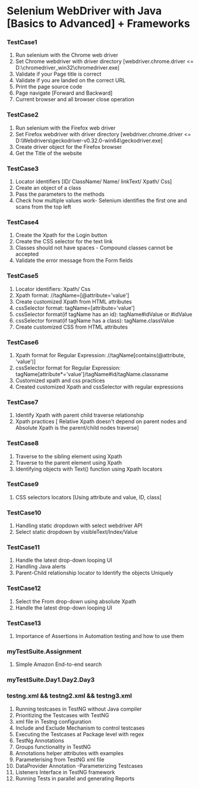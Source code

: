 # Selenium WebDriver with Java [Basics to Advanced] + Frameworks

### TestCase1
1. Run selenium with the Chrome web driver
2. Set Chrome webdriver with driver directory 
[webdriver.chrome.driver <= D:\chromedriver_win32\chromedriver.exe]
3. Validate if your Page title is correct
4. Validate if you are landed on the correct URL
5. Print the page source code
6. Page navigate [Forward and Backward]
7. Current browser and all browser close operation

### TestCase2
1. Run selenium with the Firefox web driver
2. Set Firefox webdriver with driver directory 
[webdriver.chrome.driver <= D:\\Webdrivers\\geckodriver-v0.32.0-win64\\geckodriver.exe]
3. Create driver object for the Firefox browser
4. Get the Title of the website

### TestCase3
1. Locator identifiers [ID/ ClassName/ Name/ linkText/ Xpath/ Css]
2. Create an object of a class
3. Pass the parameters to the methods
4. Check how multiple values work- Selenium identifies the first one and scans from the top left

### TestCase4
1. Create the Xpath for the Login button
2. Create the CSS selector for the text link
3. Classes should not have spaces - Compound classes cannot be accepted
4. Validate the error message from the Form fields

### TestCase5
1. Locator identifiers: Xpath/ Css
2. Xpath format: //tagName=[@attribute='value']
3. Create customized Xpath from HTML attributes
4. cssSelector format: tagName=[attribute='value']
5. cssSelector format(if tagName has an id): tagName#idValue or #idValue
6. cssSelector format(if tagName has a class): tagName.classValue
7. Create customized CSS from HTML attributes

### TestCase6
1. Xpath format for Regular Expression: //tagName[contains(@attribute, 'value')]
2. cssSelector format for Regular Expression: tagName[attribute*='value']/tagName#id/tagName.classname
3. Customized xpath and css practices
4. Created customized Xpath and cssSelector with regular expressions

### TestCase7
1. Identify Xpath with parent child traverse relationship
2. Xpath practices [ Relative Xpath doesn't depend on parent nodes and Absolute Xpath is the parent/child nodes traverse]

### TestCase8
1. Traverse to the sibling element using Xpath
2. Traverse to the parent element using Xpath
3. Identifying objects with Text() function using Xpath locators

### TestCase9
1. CSS selectors locators [Using attribute and value, ID, class]

### TestCase10
1. Handling static dropdown with select webdriver API
2. Select static dropdown by visibleText/Index/Value

### TestCase11
1. Handle the latest drop-down looping UI
2. Handling Java alerts
3. Parent-Child relationship locator to Identify the objects Uniquely

### TestCase12
1. Select the From drop-down using absolute Xpath
2. Handle the latest drop-down looping UI

### TestCase13
1. Importance of Assertions in Automation testing and how to use them

### myTestSuite.Assignment
1. Simple Amazon End-to-end search

### myTestSuite.Day1.Day2.Day3
### testng.xml && testng2.xml && testng3.xml
1. Running testcases in TestNG without Java compiler
2. Prioritizing the Testcases with TestNG
3. xml file in Testng configuration
4. Include and  Exclude Mechanism to control testcases
5. Executing the Testcases at Package level with regex
6. TestNg Annotations
7. Groups functionality in TestNG
8. Annotations helper attributes with examples
9. Parameterising from TestNG xml file
10. DataProvider Annotation -Parameterizing Testcases
11. Listeners Interface in TestNG framework
12. Running Tests in parallel and generating Reports
